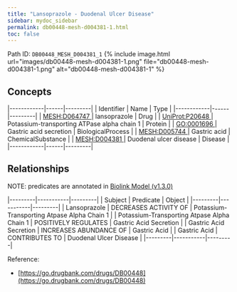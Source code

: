 ```yaml
---
title: "Lansoprazole - Duodenal Ulcer Disease"
sidebar: mydoc_sidebar
permalink: db00448-mesh-d004381-1.html
toc: false 
---
```



Path ID: `DB00448_MESH_D004381_1`
{% include image.html url="images/db00448-mesh-d004381-1.png" file="db00448-mesh-d004381-1.png" alt="db00448-mesh-d004381-1" %}

## Concepts

|------------|------|---------|
| Identifier | Name | Type    |
|------------|------|---------|
| <a href="https://identifiers.org/MESH:D064747">MESH:D064747 </a> | lansoprazole | Drug |
| <a href="https://identifiers.org/UniProt:P20648">UniProt:P20648 </a> | Potassium-transporting ATPase alpha chain 1 | Protein |
| <a href="https://identifiers.org/GO:0001696">GO:0001696 </a> | Gastric acid secretion | BiologicalProcess |
| <a href="https://identifiers.org/MESH:D005744">MESH:D005744 </a> | Gastric acid | ChemicalSubstance |
| <a href="https://identifiers.org/MESH:D004381">MESH:D004381 </a> | Duodenal ulcer disease | Disease |
|------------|------|---------|

## Relationships


NOTE: predicates are annotated in <a href="https://github.com/biolink/biolink-model/releases/tag/v1.3.0">Biolink Model (v1.3.0)</a>

|---------|-----------|---------|
| Subject | Predicate | Object  |
|---------|-----------|---------|
| Lansoprazole | DECREASES ACTIVITY OF | Potassium-Transporting Atpase Alpha Chain 1 |
| Potassium-Transporting Atpase Alpha Chain 1 | POSITIVELY REGULATES | Gastric Acid Secretion |
| Gastric Acid Secretion | INCREASES ABUNDANCE OF | Gastric Acid |
| Gastric Acid | CONTRIBUTES TO | Duodenal Ulcer Disease |
|---------|-----------|---------|

Reference: 
  - [https://go.drugbank.com/drugs/DB00448](https://go.drugbank.com/drugs/DB00448)
